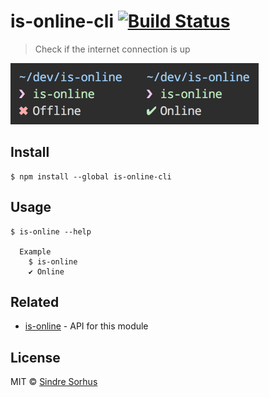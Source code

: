 # is-online-cli [![Build Status](https://travis-ci.org/sindresorhus/is-online-cli.svg?branch=master)](https://travis-ci.org/sindresorhus/is-online-cli)

> Check if the internet connection is up

<img src="screenshot.png" width="397">


## Install

```
$ npm install --global is-online-cli
```


## Usage

```
$ is-online --help

  Example
    $ is-online
    ✔︎ Online
```


## Related

- [is-online](https://github.com/sindresorhus/is-online) - API for this module


## License

MIT © [Sindre Sorhus](http://sindresorhus.com)

